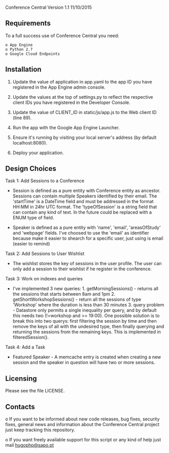 Conference Central  Version 1.1  11/10/2015

Requirements
------------
To a full success use of Conference Central you need:

    o App Engine
    o Python 2.7
    o Google Cloud Endpoints

Installation
------------

1. Update the value of  application  in  app.yaml  to the app ID you have registered in the App Engine admin console.

2. Update the values at the top of  settings.py  to reflect the respective client IDs you have registered in the Developer Console.

3. Update the value of CLIENT_ID in  static/js/app.js  to the Web client ID (line 89).

4. Run the app with the Google App Engine Launcher. 

5. Ensure it's running by visiting your local server's address (by default localhost:8080).

6. Deploy your application.

    
Design Choices
------------

Task 1: Add Sessions to a Conference

   * Session is defined as a pure entity with Conference entity as ancestor.
    Sessions can contain multiple Speakers identified by their email. 
    The 'startTime' is a DateTime field and must be addressed in the format HH:MM in 24hr UTC format.
    The 'typeOfSession' is a string field that can contain any kind of text. In the future could be replaced with a ENUM type of field.
   
   * Speaker is defined as a pure entity with 'name', 'email', 'areasOfStudy' and 'webpage' fields.
    I've choosed to use the 'email' as identifier because make it easier to shearch for a specific user, just using is email (easier to remind)


Task 2: Add Sessions to User Wishlist

   * The wishlist stores the key of sessions in the user profile. The user can only add a session to their wishlist if he register in the conference.


Task 3: Work on indexes and queries

   * I've implemented 3 new queries:
    1. getMorningSessions() - returns all the sessions that starts between 8am and 1pm
    2. getShortWorkshopSessions() - return all the sessions of type 'Workshop' where the duration is less than 30 minutes
    3. query problem - Datastore only permits a single inequality per query, and by default this needs two (!=workshop and >= 19:00). One possible solution is to break this into two querys: first filtering the session by time and then remove the keys of all with the undesired type, then finally querying and returning the sessions from the remaining keys. This is implemented in filteredSession().


Task 4: Add a Task

   * Featured Speaker - A memcache entry is created when creating a new session and the speaker in question will have two or more sessions.
 

Licensing
---------

Please see the file LICENSE.

Contacts
--------

o If you want to be informed about new code releases, bug fixes,
security fixes, general news and information about the Conference Central project just keep tracking this repository.

o If you want freely available support for this script 
or any kind of help just mail <hugophp@sapo.pt>

